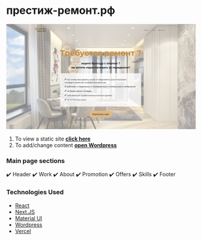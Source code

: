 # престиж-ремонт.рф

![](screenshot.jpg)

1. To view a static site **[click here](https://престиж-ремонт.рф/)**
2. To add/change content **[open Wordpress](https://wp.престиж-ремонт.рф/wp-login)**


### Main page sections

✔️ Header
✔️ Work
✔️ About
✔️ Promotion
✔️ Offers
✔️ Skills
✔️ Footer


### Technologies Used

- [React](https://reactjs.org/)
- [Next.JS](https://nexjs.org/)
- [Material UI](https://mui.com/)
- [Wordpress](https://wordpress.org/)
- [Vercel](https://vercel.com/)
